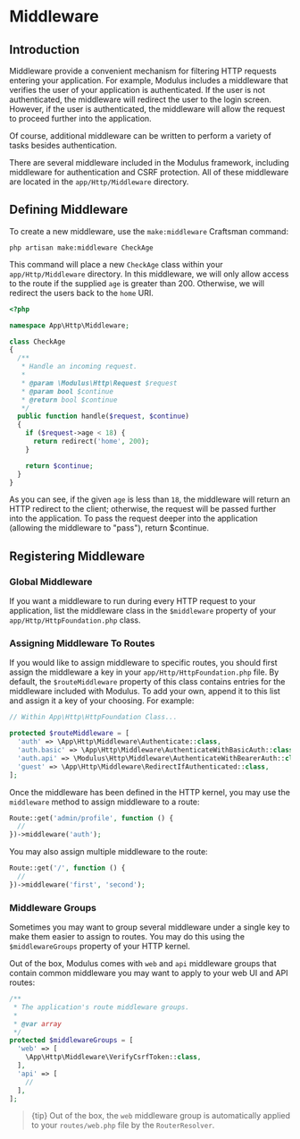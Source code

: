 # Middleware

## Introduction

Middleware provide a convenient mechanism for filtering HTTP requests entering your application. For example, Modulus includes a middleware that verifies the user of your application is authenticated. If the user is not authenticated, the middleware will redirect the user to the login screen. However, if the user is authenticated, the middleware will allow the request to proceed further into the application.

Of course, additional middleware can be written to perform a variety of tasks besides authentication.

There are several middleware included in the Modulus framework, including middleware for authentication and CSRF protection. All of these middleware are located in the `app/Http/Middleware` directory.

## Defining Middleware

To create a new middleware, use the `make:middleware` Craftsman command:

```
php artisan make:middleware CheckAge
```

This command will place a new `CheckAge` class within your `app/Http/Middleware` directory. In this middleware, we will only allow access to the route if the supplied `age` is greater than 200. Otherwise, we will redirect the users back to the `home` URI.

```php
<?php

namespace App\Http\Middleware;

class CheckAge
{
  /**
   * Handle an incoming request.
   *
   * @param \Modulus\Http\Request $request
   * @param bool $continue
   * @return bool $continue
   */
  public function handle($request, $continue)
  {
    if ($request->age < 18) {
      return redirect('home', 200);
    }

    return $continue;
  }
}
```

As you can see, if the given `age` is less than `18`, the middleware will return an HTTP redirect to the client; otherwise, the request will be passed further into the application. To pass the request deeper into the application (allowing the middleware to "pass"), return $continue.

## Registering Middleware

### Global Middleware

If you want a middleware to run during every HTTP request to your application, list the middleware class in the `$middleware` property of your `app/Http/HttpFoundation.php` class.

### Assigning Middleware To Routes

If you would like to assign middleware to specific routes, you should first assign the middleware a key in your `app/Http/HttpFoundation.php` file. By default, the `$routeMiddleware` property of this class contains entries for the middleware included with Modulus. To add your own, append it to this list and assign it a key of your choosing. For example:

```php
// Within App\Http\HttpFoundation Class...

protected $routeMiddleware = [
  'auth' => \App\Http\Middleware\Authenticate::class,
  'auth.basic' => \App\Http\Middleware\AuthenticateWithBasicAuth::class,
  'auth.api' => \Modulus\Http\Middleware\AuthenticateWithBearerAuth::class,
  'guest' => \App\Http\Middleware\RedirectIfAuthenticated::class,
];
```

Once the middleware has been defined in the HTTP kernel, you may use the `middleware` method to assign middleware to a route:

```php
Route::get('admin/profile', function () {
  //
})->middleware('auth');
```

You may also assign multiple middleware to the route:

```php
Route::get('/', function () {
  //
})->middleware('first', 'second');
```

### Middleware Groups

Sometimes you may want to group several middleware under a single key to make them easier to assign to routes. You may do this using the `$middlewareGroups` property of your HTTP kernel.

Out of the box, Modulus comes with `web` and `api` middleware groups that contain common middleware you may want to apply to your web UI and API routes:

```php
/**
 * The application's route middleware groups.
 *
 * @var array
 */
protected $middlewareGroups = [
  'web' => [
    \App\Http\Middleware\VerifyCsrfToken::class,
  ],
  'api' => [
    //
  ],
];
```

> {tip} Out of the box, the `web` middleware group is automatically applied to your `routes/web.php` file by the `RouterResolver`.
